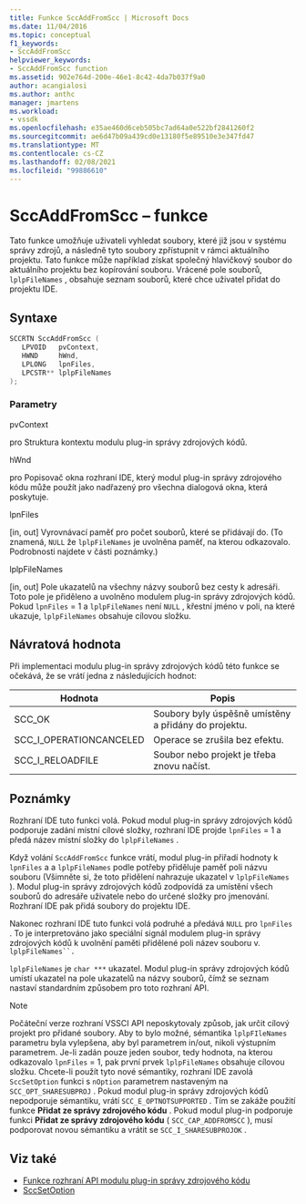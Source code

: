 ```yaml
---
title: Funkce SccAddFromScc | Microsoft Docs
ms.date: 11/04/2016
ms.topic: conceptual
f1_keywords:
- SccAddFromScc
helpviewer_keywords:
- SccAddFromScc function
ms.assetid: 902e764d-200e-46e1-8c42-4da7b037f9a0
author: acangialosi
ms.author: anthc
manager: jmartens
ms.workload:
- vssdk
ms.openlocfilehash: e35ae460d6ceb505bc7ad64a0e522bf2841260f2
ms.sourcegitcommit: ae6d47b09a439cd0e13180f5e89510e3e347fd47
ms.translationtype: MT
ms.contentlocale: cs-CZ
ms.lasthandoff: 02/08/2021
ms.locfileid: "99886610"
---
```

# <a name="sccaddfromscc-function"></a>SccAddFromScc – funkce
Tato funkce umožňuje uživateli vyhledat soubory, které již jsou v systému správy zdrojů, a následně tyto soubory zpřístupnit v rámci aktuálního projektu. Tato funkce může například získat společný hlavičkový soubor do aktuálního projektu bez kopírování souboru. Vrácené pole souborů, `lplpFileNames` , obsahuje seznam souborů, které chce uživatel přidat do projektu IDE.

## <a name="syntax"></a>Syntaxe

```cpp
SCCRTN SccAddFromScc (
   LPVOID   pvContext,
   HWND     hWnd,
   LPLONG   lpnFiles,
   LPCSTR** lplpFileNames
);
```

### <a name="parameters"></a>Parametry
 pvContext

pro Struktura kontextu modulu plug-in správy zdrojových kódů.

 hWnd

pro Popisovač okna rozhraní IDE, který modul plug-in správy zdrojového kódu může použít jako nadřazený pro všechna dialogová okna, která poskytuje.

 lpnFiles

[in, out] Vyrovnávací paměť pro počet souborů, které se přidávají do. (To znamená, `NULL` že `lplpFileNames` je uvolněna paměť, na kterou odkazovalo. Podrobnosti najdete v části poznámky.)

 lplpFileNames

[in, out] Pole ukazatelů na všechny názvy souborů bez cesty k adresáři. Toto pole je přiděleno a uvolněno modulem plug-in správy zdrojových kódů. Pokud `lpnFiles` = 1 a `lplpFileNames` není `NULL` , křestní jméno v poli, na které ukazuje, `lplpFileNames` obsahuje cílovou složku.

## <a name="return-value"></a>Návratová hodnota
 Při implementaci modulu plug-in správy zdrojových kódů této funkce se očekává, že se vrátí jedna z následujících hodnot:

|Hodnota|Popis|
|-----------|-----------------|
|SCC_OK|Soubory byly úspěšně umístěny a přidány do projektu.|
|SCC_I_OPERATIONCANCELED|Operace se zrušila bez efektu.|
|SCC_I_RELOADFILE|Soubor nebo projekt je třeba znovu načíst.|

## <a name="remarks"></a>Poznámky
 Rozhraní IDE tuto funkci volá. Pokud modul plug-in správy zdrojových kódů podporuje zadání místní cílové složky, rozhraní IDE projde `lpnFiles` = 1 a předá název místní složky do `lplpFileNames` .

 Když volání `SccAddFromScc` funkce vrátí, modul plug-in přiřadí hodnoty k `lpnFiles` a a `lplpFileNames` podle potřeby přiděluje paměť poli názvu souboru (Všimněte si, že toto přidělení nahrazuje ukazatel v `lplpFileNames` ). Modul plug-in správy zdrojových kódů zodpovídá za umístění všech souborů do adresáře uživatele nebo do určené složky pro jmenování. Rozhraní IDE pak přidá soubory do projektu IDE.

 Nakonec rozhraní IDE tuto funkci volá podruhé a předává `NULL` pro `lpnFiles` . To je interpretováno jako speciální signál modulem plug-in správy zdrojových kódů k uvolnění paměti přidělené poli název souboru v. `lplpFileNames``.`

 `lplpFileNames` je `char ***` ukazatel. Modul plug-in správy zdrojových kódů umístí ukazatel na pole ukazatelů na názvy souborů, čímž se seznam nastaví standardním způsobem pro toto rozhraní API.

> [!NOTE]
> Počáteční verze rozhraní VSSCI API neposkytovaly způsob, jak určit cílový projekt pro přidané soubory. Aby to bylo možné, sémantika `lplpFIleNames` parametru byla vylepšena, aby byl parametrem in/out, nikoli výstupním parametrem. Je-li zadán pouze jeden soubor, tedy hodnota, na kterou odkazovalo `lpnFiles` = 1, pak první prvek `lplpFileNames` obsahuje cílovou složku. Chcete-li použít tyto nové sémantiky, rozhraní IDE zavolá `SccSetOption` funkci s `nOption` parametrem nastaveným na `SCC_OPT_SHARESUBPROJ` . Pokud modul plug-in správy zdrojových kódů nepodporuje sémantiku, vrátí `SCC_E_OPTNOTSUPPORTED` . Tím se zakáže použití funkce **Přidat ze správy zdrojového kódu** . Pokud modul plug-in podporuje funkci **Přidat ze správy zdrojového kódu** ( `SCC_CAP_ADDFROMSCC` ), musí podporovat novou sémantiku a vrátit se `SCC_I_SHARESUBPROJOK` .

## <a name="see-also"></a>Viz také
- [Funkce rozhraní API modulu plug-in správy zdrojového kódu](../extensibility/source-control-plug-in-api-functions.md)
- [SccSetOption](../extensibility/sccsetoption-function.md)

